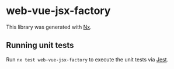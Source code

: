 # web-vue-jsx-factory

This library was generated with [Nx](https://nx.dev).

## Running unit tests

Run `nx test web-vue-jsx-factory` to execute the unit tests via [Jest](https://jestjs.io).
